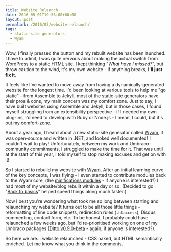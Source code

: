 ```yaml
---
title: Website Relaunch
date: 2016-05-01T19:56:00+00:00
layout: post
permalink: /2016/05/website-relaunch/
tags:
  - static-site generators
  - Wyam
---
```


Wow, I finally pressed the button and my rebuilt website has been launched. I have to admit, I was quite nervous about making the actual switch from WordPress to a static HTML site. I kept thinking "_What have I missed?_", but throw caution to the wind, it's my own website - if anything breaks, **I'll just fix it**.

It feels like I've wanted to move away from having a dynamically-generated website for the longest time. I'd been looking at various tools to help me "go static" - from Assemble to Jekyll, most of the static-site generators have their pros &amp; cons, my main concern was my comfort zone.  Just to say, I have built websites using Assemble and Jekyll, but in those cases, I found myself struggling from an extensibility perspective - if I needed my own plug-ins, I'd need to develop with Ruby or Node.js - I mean, I could, but it's out my comfort-zone.

About a year ago, I heard about a new static-site generator called [Wyam](http://wyam.io), it was open-source and written in .NET, and looked well documented! I couldn't wait to play! Unfortunately, between my work and Umbraco-community commitments, I struggled to make the time for it.  That was until at the start of this year, I told myself to stop making excuses and get on with it!

So I started to rebuild my website with [Wyam](http://wyam.io). After an initial learning curve of the key concepts, I was flying - I even started to contribute modules back to the Wyam core, (the [minifications modules](http://wyam.io/modules/minifyhtml) - if anyone is interested?) I had most of my website/blog rebuilt within a day or so. (Decided to go "[Back to basics](/2016/03/back-to-basics/)" helped speed things along much faster.)

Now I best you're wondering what took me so long between starting and relaunching my website? It turns out to be all those little things - reformatting of line code snippets, redirection rules (`.htaccess`), Disqus commenting, contact form, etc.  To be honest, I probably could have relaunched a few weeks ago, but I'd re-prioritised working on one of my Umbraco packages ([Ditto v0.9.0-beta](https://github.com/leekelleher/umbraco-ditto/releases/tag/0.9.0-beta) - again, if anyone is interested?).

So here we are... website relaunched - CSS naked, but HTML semantically enriched.  Let me know what you think in the comments.
